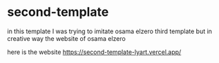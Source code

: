 # second-template
in this template I was trying to imitate osama elzero third template but in creative way the website of osama elzero 

here is the website https://second-template-lyart.vercel.app/

